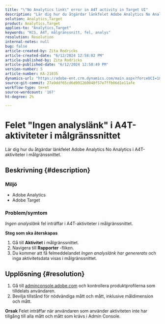 ```yaml
---
title: "\"No Analytics link\" error in A4T activity in Target UI"
description: "Lär dig hur du åtgärdar länkfelet Adobe Analytics No Analytics i A4T-aktiviteter i målgränssnittet."
solution: Analytics,Target
product: Analytics,Target
applies-to: "Analytics,Target"
keywords: "KCS, A4T, målgränssnitt, fel, analys"
resolution: Resolution
internal-notes: null
bug: false
article-created-by: Zita Rodricks
article-created-date: "6/12/2024 12:58:02 PM"
article-published-by: Zita Rodricks
article-published-date: "6/12/2024 12:58:49 PM"
version-number: 5
article-number: KA-21035
dynamics-url: "https://adobe-ent.crm.dynamics.com/main.aspx?forceUCI=1&pagetype=entityrecord&etn=knowledgearticle&id=65826561-bb28-ef11-840b-000d3a372703"
source-git-commit: 27a9ddf65cd6d991260040f57e7ffb06d1e11afe
workflow-type: tm+mt
source-wordcount: '167'
ht-degree: 2%

---
```


# Felet &quot;Ingen analyslänk&quot; i A4T-aktiviteter i målgränssnittet


Lär dig hur du åtgärdar länkfelet Adobe Analytics No Analytics i A4T-aktiviteter i målgränssnittet.

## Beskrivning {#description}


### <b>Miljö</b>

- Adobe Analytics
- Adobe Target




### <b>Problem/symtom</b>

*Ingen analyslänk* fel inträffar i A4T-aktiviteter i målgränssnittet.



<b>Steg som ska återskapas</b>

1. Gå till <b>Aktivitet</b> i målgränssnittet.
2. Navigera till <b>Rapporter </b>-fliken.
3. Du kommer att få felmeddelandet *Ingen analyslänk har genererats* och inga aktivitetsdata visas i målgränssnittet.



## Upplösning {#resolution}


1. Gå till [adminconsole.adobe.com](https://adminconsole.adobe.com/) och kontrollera produktprofilerna som tilldelats användaren.
2. Bevilja tillstånd för nödvändiga mått och mått, inklusive måldimension och mått.



<b>Orsak</b>
Felet inträffar när användaren som använder aktiviteten inte har tillgång till alla mått och mått som krävs i Admin Console.
